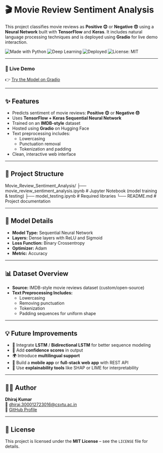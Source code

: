 # 🎬 Movie Review Sentiment Analysis

This project classifies movie reviews as **Positive 😊** or **Negative 😞** using a **Neural Network** built with **TensorFlow** and **Keras**. It includes natural language processing techniques and is deployed using **Gradio** for live demo interaction.

![Made with Python](https://img.shields.io/badge/Made%20with-Python-blue)
![Deep Learning](https://img.shields.io/badge/Deep%20Learning-TensorFlow-yellow)
![Deployed](https://img.shields.io/badge/Deployed-Gradio-orange)
![License: MIT](https://img.shields.io/badge/License-MIT-green)

---

### 🔗 Live Demo
👉 [Try the Model on Gradio](https://6f551d04667e273e96.gradio.live)

---

## ✨ Features

- Predicts sentiment of movie reviews: **Positive 😊** or **Negative 😞**
- Uses **TensorFlow + Keras Sequential Neural Network**
- Trained on an **IMDB-style** dataset
- Hosted using **Gradio** on Hugging Face
- Text preprocessing includes:
  - Lowercasing
  - Punctuation removal
  - Tokenization and padding
- Clean, interactive web interface

---

## 📁 Project Structure

Movie_Review_Sentiment_Analysis/
├── movie_review_sentiment_analysis.ipynb # Jupyter Notebook (model training & testing)
├── model_testing.ipynb # Required libraries
└── README.md # Project documentation



---

## 🧠 Model Details

- **Model Type:** Sequential Neural Network  
- **Layers:** Dense layers with ReLU and Sigmoid  
- **Loss Function:** Binary Crossentropy  
- **Optimizer:** Adam  
- **Metric:** Accuracy  

---

## 📊 Dataset Overview

- **Source:** IMDB-style movie reviews dataset (custom/open-source)
- **Text Preprocessing Includes:**
  - Lowercasing
  - Removing punctuation
  - Tokenization
  - Padding sequences for uniform shape

---

## 💡 Future Improvements

- 🔁 Integrate **LSTM** / **Bidirectional LSTM** for better sequence modeling
- 🧠 Add **confidence scores** in output
- 🌍 Introduce **multilingual support**
- 📱 Build a **mobile app** or **full-stack web app** with REST API
- 🧪 Use **explainability tools** like SHAP or LIME for interpretability

---

## 👨‍💻 Author

**Dhiraj Kumar**  
📧 dhiraj.300012723016@csvtu.ac.in  
🔗 [GitHub Profile](https://github.com/Dhirajgupta440)

---

## 📄 License

This project is licensed under the **MIT License** – see the `LICENSE` file for details.
